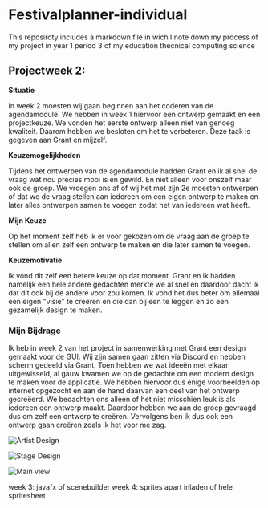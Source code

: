 # Festivalplanner-individual
This reposiroty includes a markdown file in wich I note down my process of my project in year 1 period 3 of my education thecnical computing science

## Projectweek 2:

**Situatie**

In week 2 moesten wij gaan beginnen aan het coderen van de agendamodule. We hebben in week 1 hiervoor een ontwerp gemaakt en een projectkeuze. We vonden het eerste ontwerp alleen niet van genoeg kwaliteit. Daarom hebben we besloten om het te verbeteren. Deze taak is gegeven aan Grant en mijzelf. 

**Keuzemogelijkheden**

Tijdens het ontwerpen van de agendamodule hadden Grant en ik al snel de vraag wat nou precies mooi is en gewild. En niet alleen voor onszelf maar ook de groep. We vroegen ons af of wij het met zijn 2e moesten ontwerpen of dat we de vraag stellen aan iedereen om een eigen ontwerp te maken en later alles ontwerpen samen te voegen zodat het van iedereen wat heeft. 

**Mijn Keuze**

Op het moment zelf heb ik er voor gekozen om de vraag aan de groep te stellen om allen zelf een ontwerp te maken en die later samen te voegen.

**Keuzemotivatie**

Ik vond dit zelf een betere keuze op dat moment. Grant en ik hadden namelijk een hele andere gedachten merkte we al snel en daardoor dacht ik dat dit ook bij de andere voor zou komen. Ik vond het dus beter om allemaal een eigen "visie" te creëren en die dan bij een te leggen en zo een gezamelijk design te maken.

### Mijn Bijdrage

Ik heb in week 2 van het project in samenwerking met Grant een design gemaakt voor de GUI. Wij zijn samen gaan zitten via Discord en hebben scherm gedeeld via Grant. Toen hebben we wat ideeën met elkaar uitgewisseld, al gauw kwamen we op de gedachte om een modern design te maken voor de applicatie. We hebben hiervoor dus enige voorbeelden op internet opgezocht en aan de hand daarvan een deel van het ontwerp gecreëerd. We bedachten ons alleen of het niet misschien leuk is als iedereen een ontwerp maakt. Daardoor hebben we aan de groep gevraagd dus om zelf een ontwerp te creëren. Vervolgens ben ik dus ook een ontwerp gaan creëren zoals ik het voor me zag.

![Artist Design](https://i.gyazo.com/8f103a1a4a85baef67c3754ff6b2ddab.png)

![Stage Design](https://i.gyazo.com/70087955aba04048ca69701e1678a28e.png)

![Main view](https://i.gyazo.com/f076ea007effae572c73a082be8c36d9.png)



week 3: javafx of scenebuilder
week 4: sprites apart inladen of hele spritesheet
